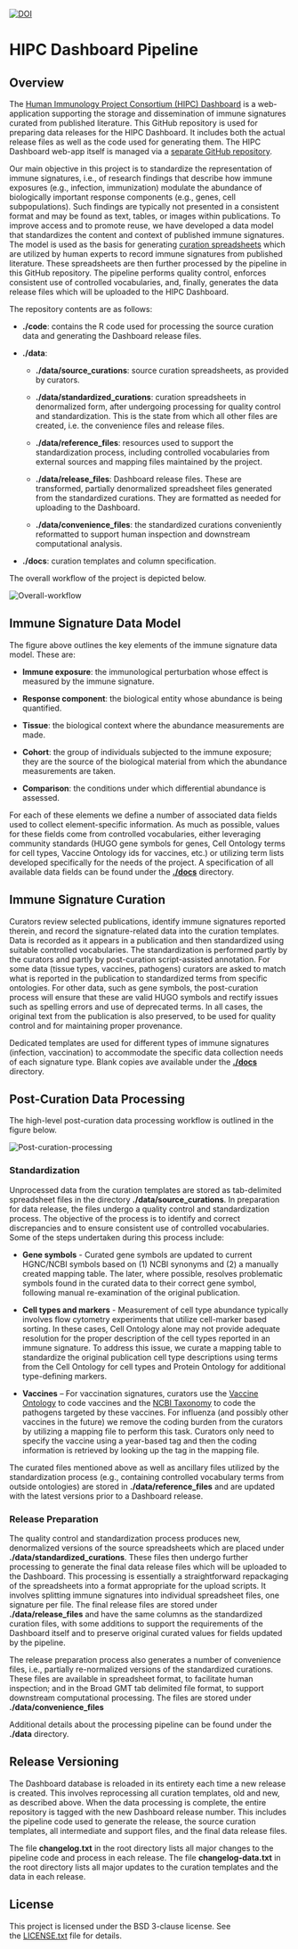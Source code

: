 <a href="https://zenodo.org/badge/latestdoi/335726224"><img src="https://zenodo.org/badge/335726224.svg" alt="DOI"></a>

# HIPC Dashboard Pipeline
## Overview

The [Human Immunology Project Consortium (HIPC) Dashboard](http://hipc-dashboard.org/) 
is a web-application supporting the storage and dissemination of immune
signatures curated from published literature. This GitHub repository is
used for preparing data releases for the HIPC Dashboard. It includes
both the actual release files as well as the code used for generating
them. The HIPC Dashboard web-app itself is managed via a [separate GitHub repository](https://github.com/floratos-lab/hipc-signature).

Our main objective in this project is to standardize the representation
of immune signatures, i.e., of research findings that describe how
immune exposures (e.g., infection, immunization) modulate the abundance
of biologically important response components (e.g., genes, cell
subpopulations). Such findings are typically not presented in a
consistent format and may be found as text, tables, or images within
publications. To improve access and to promote reuse, we have developed
a data model that standardizes the content and context of published
immune signatures. The model is used as the basis for generating
[curation spreadsheets](./docs) which are utilized by
human experts to record immune signatures from published literature.
These spreadsheets are then further processed by the pipeline in this
GitHub repository. The pipeline performs quality control, enforces
consistent use of controlled vocabularies, and, finally, generates the
data release files which will be uploaded to the HIPC Dashboard.

The repository contents are as follows:

  - **./code**: contains the R code used for processing the source
    curation data and generating the Dashboard release files.

  - **./data**:
    
      - **./data/source_curations**: source curation spreadsheets, as
        provided by curators.

      - **./data/standardized_curations**: curation spreadsheets in denormalized form, after
        undergoing processing for quality control and standardization. This is the state from 
        which all other files are created, i.e. the convenience files and release files. 

      - **./data/reference_files**: resources used to support the
        standardization process, including controlled vocabularies from
        external sources and mapping files maintained by the project.
    
      - **./data/release_files**: Dashboard release files. These are
        transformed, partially denormalized spreadsheet files generated from the standardized
        curations. They are formatted as needed for uploading to the
        Dashboard.

      - **./data/convenience_files**: the standardized curations conveniently reformatted to support 
        human inspection and downstream computational analysis.

  - **./docs**: curation templates and column specification.

The overall workflow of the project is depicted below.

![Overall-workflow](./docs/img/overall_workflow.png)

## Immune Signature Data Model

The figure above outlines the key elements of the immune signature data
model. These are:

  - **Immune exposure**: the immunological perturbation whose effect is
    measured by the immune signature.

  - **Response component**: the biological entity whose abundance is being
    quantified.

  - **Tissue**: the biological context where the abundance measurements are
    made.

  - **Cohort**: the group of individuals subjected to the immune exposure;
    they are the source of the biological material from which the
    abundance measurements are taken.

  - **Comparison**: the conditions under which differential abundance is
    assessed.

For each of these elements we define a number of associated data fields
used to collect element-specific information. As much as possible,
values for these fields come from controlled vocabularies, either
leveraging community standards (HUGO gene symbols for genes, Cell
Ontology terms for cell types, Vaccine Ontology ids for vaccines, etc.)
or utilizing term lists developed specifically for the needs of the
project. A specification of all available data fields can be found under
the [**./docs**](./docs) directory.

## Immune Signature Curation

Curators review selected publications, identify immune signatures
reported therein, and record the signature-related data into the
curation templates. Data is recorded as it appears in a publication and
then standardized using suitable controlled vocabularies. The
standardization is performed partly by the curators and partly by
post-curation script-assisted annotation. For some data
(tissue types, vaccines, pathogens) curators are asked to match
what is reported in the publication to standardized terms from specific
ontologies. For other data, such as gene symbols, the post-curation
process will ensure that these are valid HUGO symbols and rectify issues
such as spelling errors and use of deprecated terms. In all cases, the
original text from the publication is also preserved, to be used for
quality control and for maintaining proper provenance.

Dedicated templates are used for different types of immune
signatures (infection, vaccination) to accommodate the specific
data collection needs of each signature type. Blank copies ave available under
the [**./docs**](./docs) directory.

## Post-Curation Data Processing

The high-level post-curation data processing workflow is outlined in the
figure below.

![Post-curation-processing](./docs/img/post-curation-data-processing.png)

### Standardization

Unprocessed data from the curation templates are stored as tab-delimited
spreadsheet files in the directory **./data/source_curations**. In
preparation for data release, the files undergo a quality control and
standardization process. The objective of the process is to identify and
correct discrepancies and to ensure consistent use of controlled
vocabularies. Some of the steps undertaken during this process include:

  - **Gene symbols** - Curated gene symbols are updated to current
    HGNC/NCBI symbols based on (1) NCBI synonyms and (2) a manually
    created mapping table. The later, where possible, resolves
    problematic symbols found in the curated data to their correct gene
    symbol, following manual re-examination of the original publication.

  - **Cell types and markers** - Measurement of cell type abundance
    typically involves flow cytometry experiments that utilize
    cell-marker based sorting. In these cases, Cell Ontology alone may
    not provide adequate resolution for the proper description of the
    cell types reported in an immune signature. To address this issue,
    we curate a mapping table to standardize the original publication
    cell type descriptions using terms from the Cell Ontology for cell
    types and Protein Ontology for additional type-defining markers.

  - **Vaccines** – For vaccination signatures, curators use the [Vaccine
    Ontology](https://www.ebi.ac.uk/ols/ontologies/vo) to code vaccines
    and the [NCBI Taxonomy](https://www.ncbi.nlm.nih.gov/taxonomy) to
    code the pathogens targeted by these vaccines. For influenza (and
    possibly other vaccines in the future) we remove the coding burden
    from the curators by utilizing a mapping file to perform this task.
    Curators only need to specify the vaccine using a year-based tag and
    then the coding information is retrieved by looking up the tag in
    the mapping file.

The curated files mentioned above as well as ancillary files utilized by
the standardization process (e.g., containing controlled vocabulary
terms from outside ontologies) are stored in **./data/reference_files**
and are updated with the latest versions prior to a Dashboard release.

### Release Preparation

The quality control and standardization process produces new, denormalized versions of
the source spreadsheets which are placed under **./data/standardized_curations**. 
These files then undergo further processing to generate the
final data release files which will be uploaded to the Dashboard. This
processing is essentially a straightforward repackaging of the
spreadsheets into a format appropriate for the upload scripts. It
involves splitting immune signatures into individual spreadsheet files, one
signature per file. The final release files are stored under **./data/release_files** and
have the same columns as the standardized curation files, with some additions
to support the requirements of the Dashboard itself and to preserve
original curated values for fields updated by the pipeline.

The release preparation process also generates a number of convenience files, i.e., 
partially re-normalized versions of the standardized curations. These files are available 
in spreadsheet format, to facilitate human inspection; and in the Broad GMT tab delimited file format, 
to support downstream computational processing. The files are stored under 
**./data/convenience_files**

Additional details about the processing pipeline can be found under the
**./data** directory.

## Release Versioning

The Dashboard database is reloaded in its entirety each time a new
release is created. This involves reprocessing all curation templates,
old and new, as described above. When the data processing is complete,
the entire repository is tagged with the new Dashboard release number.
This includes the pipeline code used to generate the release, the source
curation templates, all intermediate and support files, and the final
data release files.

The file **changelog.txt** in the root directory lists all major changes
to the pipeline code and process in each release. The file
**changelog-data.txt** in the root directory lists all major updates to
the curation templates and the data in each release.

## License

This project is licensed under the BSD 3-clause license. See
the [LICENSE.txt](./LICENSE.txt) file
for details.
